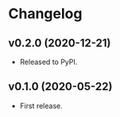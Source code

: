# Changelog

## v0.2.0 (2020-12-21)

* Released to PyPI.

## v0.1.0 (2020-05-22)

* First release.

